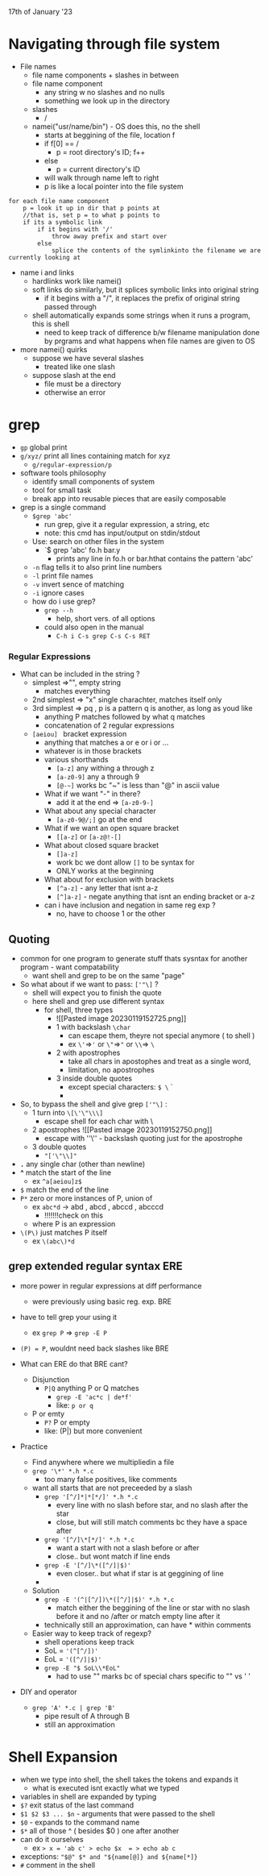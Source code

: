 17th of January '23

# Navigating through file system
- File names
	- file name components + slashes in between
	- file name component
		- any string w no slashes and no nulls
		- something we look up in the directory
	- slashes
		- /
	- namei("usr/name/bin")  -  OS does this, no the shell
		- starts at beggining of the file, location f
		- if f[0] == / 
			- p = root directory's ID; f++
		- else 
			- p = current directory's ID
		- will walk through name left to right
		- p is like a local  pointer into the file system
```
for each file name component
	p = look it up in dir that p points at
	//that is, set p = to what p points to 
	if its a symbolic link
		if it begins with '/' 
			throw away prefix and start over
		else
			splice the contents of the symlinkinto the filename we are currently looking at
```
-  name i and links
	- hardlinks work like namei()
	- soft links do similarly, but it splices symbolic links into original string
		- if it begins with a "/", it replaces the prefix of original string passed through
	- shell automatically expands some strings when it runs a program, this is shell
		- need to keep track of difference b/w filename manipulation done by prgrams and what happens when file names are given to OS
- more namei() quirks
	- suppose we have several slashes
		- treated like one slash
	- suppose slash at the end	
		- file must be a directory
		- otherwise an error

# grep
- `gp` global print 
- `g/xyz/` print all lines containing match for xyz
	- `g/regular-expression/p`
- software tools philosophy 
	- identify small components of system
	- tool for small task
	- break app into reusable pieces that are easily composable
- grep is a single command
	- `$grep 'abc' `
		- run grep, give it a regular expression, a string, etc
		- note: this cmd has input/output on stdin/stdout
	- Use: search on other files in the system
		- `$ grep 'abc' fo.h bar.y
			- prints any line in fo.h or bar.hthat contains  the pattern 'abc'
	- `-n`  flag tells it to also print line numbers
	- `-l` print file names
	- `-v` invert sence of matching
	- `-i` ignore cases
	- how do i use grep?
		- `grep --h`
			- help, short vers. of all options
		- could also open in the manual
			- `C-h i C-s grep C-s C-s RET`
### Regular Expressions
- What can be included in the string ?
	- simplest =>"", empty string
		- matches everything
	- 2nd simplest => "x" single charachter, matches itself only
	- 3rd simplest => pq , p is a pattern q is another, as long as youd like
		- anything P matches followed by what q matches
		- concatenation of 2 regular expressions
	- `[aeiou] ` bracket expression
		- anything that matches a or e or i or ...
		- whatever is in those brackets
		- various shorthands
			- `[a-z]` any withing a through z
			- `[a-z0-9]` any a through 9
			- `[@-~]` works bc "~" is less than "@" in ascii value
		- What if we want "-" in there?
			- add it at the end => `[a-z0-9-]`
		- What about any special character
			- `[a-z0-9@/;]` go at the end
		- What if we want an open square bracket
			- `[[a-z]` or `[a-z@!-[]`
		- What about closed square bracket
			- `[]a-z]` 
			- work bc we dont allow `[]` to be syntax for 
			- ONLY works at the beginning
		- What about for exclusion with brackets
			- `[^a-z]`  - any letter that isnt a-z 
			- `[^]a-z]` - negate anything that isnt an ending bracket or a-z
		- can i have inclusion and negation in same reg exp ?
			- no, have to choose 1 or the other

## Quoting
- common for one program to generate stuff thats sysntax for another program - want compatability
	- want shell and grep to be on the same "page"
- So what about if we want to pass: `['"\]`  ?
	- shell will expect you to finish the quote	
	- here shell and grep use different syntax
		- for shell, three types
			- ![[Pasted image 20230119152725.png]]
			- 1 with backslash `\char` 
				- can escape them, theyre not special anymore ( to shell )
				- ex `\'`=>`'` or `\"`=>`"` or `\\`=> `\`
			- 2 with apostrophes
				- take all chars in apostophes and treat as a single word, 
				- limitation, no apostrophes
			- 3 inside double quotes
				- except special characters: `$ \` ` 
				- 
- So, to bypass the shell and give grep `['"\]` :
	- 1 turn into `\[\'\"\\\]`
		- escape shell for each char with \
	- 2 apostrophes  ![[Pasted image 20230119152750.png]]
		- escape with ''\\''  - backslash quoting just for the apostrophe
	- 3 double quotes 
		- `"['\"\\]"`
-  **`.`**  any single char  (other than newline)
-  **^** match the start of the line
	- ex `^a[aeiou]z$`
- `$` match the end of the line
- `P*`  zero or more instances of P, union of 
	- ex `abc*d`  -> abd , abcd , abccd , abcccd
		- !!!!!!!check on this
	- where P is an expression
- ``\(P\)`` just matches P itself
	- ex `\(abc\)*d`

## grep extended regular syntax ERE
- more power in regular expressions at diff performance
	- were previously using basic reg. exp. BRE
- have to tell grep your using it
	- ex `grep P` => `grep -E P`
- `(P) = P`, wouldnt need back slashes like BRE
- What can ERE do that BRE cant?
	- Disjunction
		- `P|Q` anything P or Q matches
			- `grep -E 'ac*c | de*f'`
			- like: `p or q`
	- P or emty
		- `P?`  P or empty 
		- like: (P|) but more convenient

- Practice
	- Find anywhere where we multipliedin a file
	- `grep '\*' *.h *.c`
		- too many false positives, like comments
	- want all starts that are not preceeded by a slash
		- `grep '[^/]*|*[*/]' *.h *.c` 
			- every line with no slash before star, and no slash after the star
			- close, but will still match comments bc they have a space after
		- `grep '[^/]\*[*/]' *.h *.c` 
			- want a start with not a slash before or after
			- close.. but wont match if line ends
		- `grep -E '[^/]\*([^/]|$)'` 
			- even closer.. but what if star is at geggining of line
		- 
	- Solution
		-  `grep -E '(^|[^/])\*([^/]|$)' *.h *.c`  
			- match either the beggining of the line or star with no slash before it and no /after or match empty line after it
		- technically still an approximation, can have * within comments
	- Easier way to keep track of regexp?
		- shell operations keep track
		- SoL = `'(^[^/])'`
		- EoL = `'([^/]|$)'`
		- `grep -E "$ SoL\\*EoL"`
			- had to use "" marks bc of special chars specific to "" vs ' '
- DIY and operator
	- `grep 'A' *.c | grep 'B'`
		- pipe result of A through B
		- still an approximation

# Shell Expansion 
- when we type into shell, the shell takes the tokens and expands it
	- what is executed isnt exactly what we typed
- variables in shell are expanded by typing
- `$?` exit status of the last command
- `$1 $2 $3 ... $n` - arguments that were passed to the shell
- `$0` - expands to the command name
- `$*` all of those ^ ( besides $0 ) one after another
- can do it ourselves
	- ex `> x = 'ab c' > echo $x  = > echo ab c`
- exceptions: `"$@" $* and "${name[@]} and ${name[*]} `
- `#` comment in the shell
